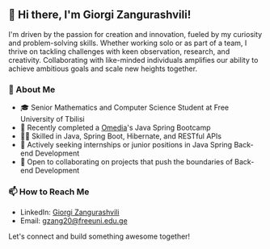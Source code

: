 ## 👋 Hi there, I'm Giorgi Zangurashvili!
I'm driven by the passion for creation and innovation, fueled by my curiosity and problem-solving skills. Whether working solo or as part of a team, I thrive on tackling challenges with keen observation, research, and creativity. Collaborating with like-minded individuals amplifies our ability to achieve ambitious goals and scale new heights together.

### 🌱 About Me
- 🎓 Senior Mathematics and Computer Science Student at Free University of Tbilisi
- 📘 Recently completed a [Omedia](https://www.linkedin.com/company/omedia-dev/)'s Java Spring Bootcamp
- 👨‍💻 Skilled in Java, Spring Boot, Hibernate, and RESTful APIs
- 💼 Actively seeking internships or junior positions in Java Spring Back-end Development
- 🚀 Open to collaborating on projects that push the boundaries of Back-end Development


### 📫 How to Reach Me
- LinkedIn: [Giorgi Zangurashvili](https://www.linkedin.com/in/giorgi-zangurashvili-939311252/)
- Email: [gzang20@freeuni.edu.ge](mailto:gzang20@freeuni.edu.ge)


Let's connect and build something awesome together!
